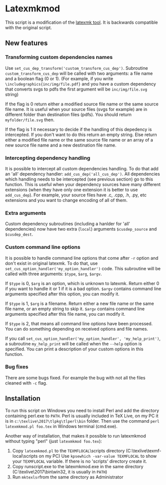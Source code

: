 # Latexmkmod

This script is a modification of the  [latexmk tool](http://personal.psu.edu/jcc8//software/latexmk-jcc/). It is backwards compatible with the original script.

## New features

### Transforming custom dependencies names
Use `set_cus_dep_transform('custom_transform_cus_dep')`. Subroutine `custom_transform_cus_dep` will be called with two arguments: a file name and a boolean flag (0 or 1). (For example, if you write `\includegraphics{inc/img/file.pdf}` and you have a custom dependency that converts svgs to pdfs the first argument will be `inc/img/file.svg` string)

If the flag is 0 return either a modified source file name or the same source file name. It is useful when your source files (svgs for example) are in different folder than destination files (pdfs). You should return `myfolder/file.svg` then.

If the flag is 1 it necessary to decide if the handling of this depedency is intercepted. If you don't want to do this return an empty string. Else return either a modified file name or the same source file name or an array of a new source file name and a new destination file name.

### Intercepting dependency handling
It is possible to intercept all custom dependencies handling. To do that add an 'all' dependency handler: `add_cus_dep('all_cus_dep')`. All dependencies which handling needs to be intercepted (see previous section) go to this function. This is useful when your dependency sources have many different extensions (when they have only one extension it is better to use `add_cus_dep`). For example, your source files have .c, .cpp, .h, .py, etc extensions and you want to change encoding of all of them.

### Extra arguments
Custom dependency subroutines (including a hanlder for 'all' dependencies) now have two extra (`local`) arguments `$cusdep_source` and `$cusdep_dest`.

### Custom command line options
It is possible to handle command line options that come after `-r` option and don't exist in original latexmk. To do that, use `set_cus_option_handler('my_option_handler')` code. This subroutine will be called with three arguments: `$type`, `$arg`, `$argv`.

If `$type` is 0, `$arg` is an option, which is unknown to latexmk. Return either 0 if you want to handle it or 1 if it is a bad option. `$argv` contains command line arguments specified after this option, you can modify it.

If `$type` is 1, `$arg` is a filename. Return either a new file name or the same file name, or an empty string to skip it. `$argv` contains command line arguments specified after this file name, you can modify it.

If `$type` is 2, that means all command line options have been processed. You can do something depending on received options and file names.

If you call `set_cus_option_handler('my_option_handler', 'my_help_print')`, a subroutine `my_help_print` will be called when the `--help` option is specified. You can print a description of your custom options in this function.

### Bug fixes
There are some bugs fixed. For example the bug with not all the files cleaned with `-c` flag.

## Installation

To run this script on Windows you need to install Perl and add the directory containing perl.exe to `PATH`. Perl is usually included in TeX Live, on my PC it is in `c:\texlive\2017\tlpkg\tlperl\bin` folder. Then use the command `perl latexmkmod.pl foo.tex` in Windows terminal (cmd.exe).

Another way of installation, that makes it possible to run latexmkmod without typing "perl" (just `latexmkmod foo.tex`):

 1. Copy `latexmkmod.pl` to the `TEXMFLOCAL`\scripts directory (C:\texlive\texmf-local\scripts on my PC) Use `kpsewhich -var-value TEXMFLOCAL` to show your `TEXMFLOCAL` variable. If there is no 'scripts' directory create it.
 2. Copy runscript.exe to the latexmkmod.exe in the same directory (C:\texlive\2017\bin\win32, it is usually in `PATH`)
 3. Run `mktexlsr`from the same directory as Administrator
